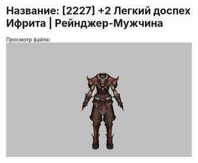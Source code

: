 # Название: [2227] +2 Легкий доспех Ифрита | Рейнджер-Мужчина

Просмотр файла:
![p020020.png](p020020.png)